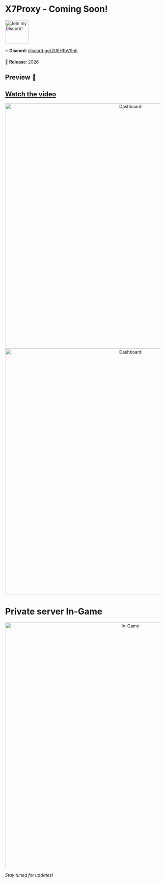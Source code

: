 # X7Proxy - Coming Soon!

<a target="_blank" href="https://discord.gg/2UEHfbV9nh" title="Join our Discord!">
<img draggable="false" src="https://discordapp.com/api/guilds/1372928554152755351/widget.png?style=banner2" height="76px" draggable="false" alt="Join my Discord!">
</a>

⭐ **Discord**: [discord.gg/2UEHfbV9nh](https://discord.gg/2UEHfbV9nh)

📅 **Release**: 2026

## Preview 📸
 [Watch the video](https://www.youtube.com/watch?v=gITWvianSWw)
 -


<div align="center">
  <img src="https://raw.githubusercontent.com/klldtest/X7Proxy/refs/heads/main/images/app.png" alt="Dashboard" width="800"/>
  <img src="https://raw.githubusercontent.com/klldtest/X7Proxy/refs/heads/main/images/SplashScreen.png" alt="Dashboard" width="800"/>
</div>

# Private server In-Game
<div align="center">
  <img src="https://raw.githubusercontent.com/klldtest/X7Proxy/refs/heads/main/images/ingame.png" alt="In-Game" width="800"/>
</div>

*Stay tuned for updates!*
